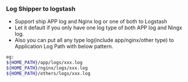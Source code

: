 ### Log Shipper to logstash
* Support ship APP log and Nginx log or one of both to Logstash
* Let it default if you only have one log type of both APP log and Ningx log.
* Also you can put all any type log(include app/nginx/other type) to Application Log Path with below pattern.
```bash
eg:
${HOME_PATH}/app/logs/xxx.log
${HOME_PATH}/nginx/logs/xxx.log
${HOME_PATH}/others/logs/xxx.log
```

